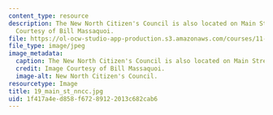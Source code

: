 ```yaml
---
content_type: resource
description: The New North Citizen's Council is also located on Main Street. Image
  Courtesy of Bill Massaquoi.
file: https://ol-ocw-studio-app-production.s3.amazonaws.com/courses/11-945-springfield-studio-fall-2005/1f417a4ed858f67289122013c682cab6_19_main_st_nncc.jpg
file_type: image/jpeg
image_metadata:
  caption: The New North Citizen's Council is also located on Main Street.
  credit: Image Courtesy of Bill Massaquoi.
  image-alt: New North Citizen's Council.
resourcetype: Image
title: 19_main_st_nncc.jpg
uid: 1f417a4e-d858-f672-8912-2013c682cab6
---
```

